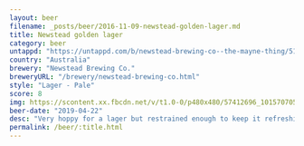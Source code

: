 ```yaml
---
layout: beer
filename: _posts/beer/2016-11-09-newstead-golden-lager.md
title: Newstead golden lager
category: beer
untappd: "https://untappd.com/b/newstead-brewing-co--the-mayne-thing/516441"
country: "Australia"
brewery: "Newstead Brewing Co."
breweryURL: "/brewery/newstead-brewing-co.html"
style: "Lager - Pale"
score: 8
img: https://scontent.xx.fbcdn.net/v/t1.0-0/p480x480/57412696_10157070544838745_8635841130899963904_o.jpg?_nc_cat=111&_nc_ohc=peYV0rtzVyYAQmxJ_VG_VNc4ZyfC1utCEYS7nx9ullONFBNKZG39jG3jA&_nc_ht=scontent.xx&oh=653c4f6f08674bfe0ff673c661c1262f&oe=5E5264B4
beer-date: "2019-04-22"
desc: "Very hoppy for a lager but restrained enough to keep it refreshing"
permalink: /beer/:title.html
---
```

